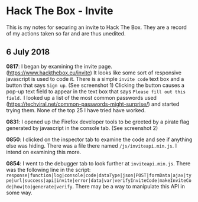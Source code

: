Hack The Box - Invite
=====================

This is my notes for securing an invite to Hack The Box.  They are a record of my actions taken so far and are thus unedited.

6 July 2018
-----------
**0817**: I began by examining the invite page. (https://www.hackthebox.eu/invite)  It looks like some sort of responsive javascript is used to code it.  There is a simple `invite code` text box and a button that says `Sign up`. (See screenshot 1)  Clicking the button causes a pop-up text field to appear in the text box that says `Please fill out this field.`  I looked up a list of the most common passwords used (https://techviral.net/common-passwords-might-surprise/) and started trying them.  None of the top 25 I have tried have worked.

**0831**: I opened up the Firefox developer tools to be greeted by a pirate flag generated by javascript in the console tab. (See screenshot 2)

**0850**: I clicked on the inspector tab to examine the code and see if anything else was hiding.  There was a file there named `/js/inviteapi.min.js`. I intend on examining this more.

**0854**: I went to the debugger tab to look further at `inviteapi.min.js`.  There was the following line in the script: `response|function|log|console|code|dataType|json|POST|formData|ajax|type|url|success|api|invite|error|data|var|verifyInviteCode|makeInviteCode|how|to|generate|verify`.  There may be a way to manipulate this API in some way.
